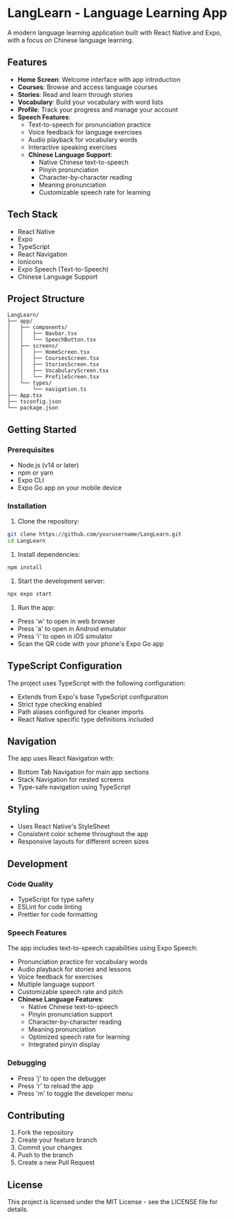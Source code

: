 # LangLearn - Language Learning App

A modern language learning application built with React Native and Expo, with a focus on Chinese language learning.

## Features

- **Home Screen**: Welcome interface with app introduction
- **Courses**: Browse and access language courses
- **Stories**: Read and learn through stories
- **Vocabulary**: Build your vocabulary with word lists
- **Profile**: Track your progress and manage your account
- **Speech Features**:
  - Text-to-speech for pronunciation practice
  - Voice feedback for language exercises
  - Audio playback for vocabulary words
  - Interactive speaking exercises
  - **Chinese Language Support**:
    - Native Chinese text-to-speech
    - Pinyin pronunciation
    - Character-by-character reading
    - Meaning pronunciation
    - Customizable speech rate for learning

## Tech Stack

- React Native
- Expo
- TypeScript
- React Navigation
- Ionicons
- Expo Speech (Text-to-Speech)
- Chinese Language Support

## Project Structure

```text
LangLearn/
├── app/
│   ├── components/
│   │   ├── Navbar.tsx
│   │   └── SpeechButton.tsx
│   ├── screens/
│   │   ├── HomeScreen.tsx
│   │   ├── CoursesScreen.tsx
│   │   ├── StoriesScreen.tsx
│   │   ├── VocabularyScreen.tsx
│   │   └── ProfileScreen.tsx
│   └── types/
│       └── navigation.ts
├── App.tsx
├── tsconfig.json
└── package.json
```

## Getting Started

### Prerequisites

- Node.js (v14 or later)
- npm or yarn
- Expo CLI
- Expo Go app on your mobile device

### Installation

1. Clone the repository:

```bash
git clone https://github.com/yourusername/LangLearn.git
cd LangLearn
```

1. Install dependencies:

```bash
npm install
```

1. Start the development server:

```bash
npx expo start
```

1. Run the app:

- Press 'w' to open in web browser
- Press 'a' to open in Android emulator
- Press 'i' to open in iOS simulator
- Scan the QR code with your phone's Expo Go app

## TypeScript Configuration

The project uses TypeScript with the following configuration:

- Extends from Expo's base TypeScript configuration
- Strict type checking enabled
- Path aliases configured for cleaner imports
- React Native specific type definitions included

## Navigation

The app uses React Navigation with:

- Bottom Tab Navigation for main app sections
- Stack Navigation for nested screens
- Type-safe navigation using TypeScript

## Styling

- Uses React Native's StyleSheet
- Consistent color scheme throughout the app
- Responsive layouts for different screen sizes

## Development

### Code Quality

- TypeScript for type safety
- ESLint for code linting
- Prettier for code formatting

### Speech Features

The app includes text-to-speech capabilities using Expo Speech:

- Pronunciation practice for vocabulary words
- Audio playback for stories and lessons
- Voice feedback for exercises
- Multiple language support
- Customizable speech rate and pitch
- **Chinese Language Features**:
  - Native Chinese text-to-speech
  - Pinyin pronunciation support
  - Character-by-character reading
  - Meaning pronunciation
  - Optimized speech rate for learning
  - Integrated pinyin display

### Debugging

- Press 'j' to open the debugger
- Press 'r' to reload the app
- Press 'm' to toggle the developer menu

## Contributing

1. Fork the repository
1. Create your feature branch
1. Commit your changes
1. Push to the branch
1. Create a new Pull Request

## License

This project is licensed under the MIT License - see the LICENSE file for details.
